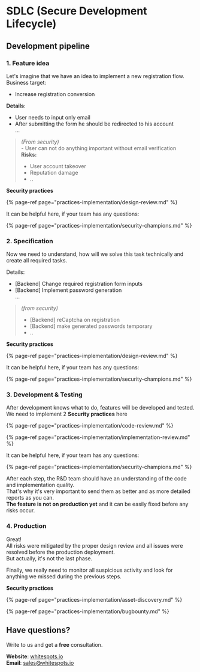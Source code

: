 # SDLC \(Secure Development Lifecycle\)

## Development pipeline

### 1. Feature idea

Let's imagine that we have an idea to implement a new registration flow.  
Business target:  
- Increase registration conversion

**Details**:  
- User needs to input only email  
- After submitting the form he should be redirected to his account  
...

> _\(From security\)  
> -_ User can not do anything important without email verification  
> **Risks:**  
> - User account takeover  
> - Reputation damage  
> - ..

**Security practices**

{% page-ref page="practices-implementation/design-review.md" %}

It can be helpful here, if your team has any questions:

{% page-ref page="practices-implementation/security-champions.md" %}



### 2. Specification

Now we need to understand, how will we solve this task technically and create all required tasks.

Details:  
- \[Backend\] Change required registration form inputs  
- \[Backend\] Implement password generation  
...

> _\(from security\)_   
> - \[Backend\] reCaptcha on registration  
> - \[Backend\] make generated passwords temporary  
> - ..

**Security practices**

{% page-ref page="practices-implementation/design-review.md" %}

It can be helpful here, if your team has any questions:

{% page-ref page="practices-implementation/security-champions.md" %}

### 3. Development & Testing

After development knows what to do, features will be developed and tested.   
We need to implement 2 **Security practices** here

{% page-ref page="practices-implementation/code-review.md" %}

{% page-ref page="practices-implementation/implementation-review.md" %}

It can be helpful here, if your team has any questions:

{% page-ref page="practices-implementation/security-champions.md" %}

After each step, the R&D team should have an understanding of the code and implementation quality.  
That's why it's very important to send them as better and as more detailed reports as you can.  
**The feature is not on production yet** and it can be easily fixed before any risks occur.

### 4. Production

Great!  
All risks were mitigated by the proper design review and all issues were resolved before the production deployment.  
But actually, it's not the last phase.

Finally, we really need to monitor all suspicious activity and look for anything we missed during the previous steps.

**Security practices**

{% page-ref page="practices-implementation/asset-discovery.md" %}

{% page-ref page="practices-implementation/bugbounty.md" %}

## Have questions?

Write to us and get a **free** consultation.

**Website**: [whitespots.io](https://whitespots.io/?utm=appsecwiki)   
**Email**: [sales@whitespots.io](mailto:sales@whitespots.io)

